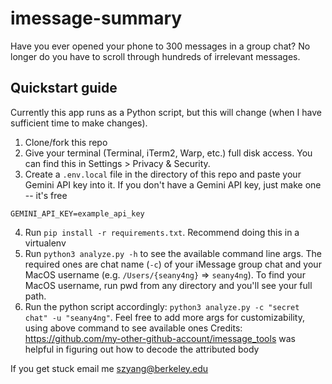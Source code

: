 # imessage-summary
Have you ever opened your phone to 300 messages in a group chat?
No longer do you have to scroll through hundreds of irrelevant messages.

## Quickstart guide
Currently this app runs as a Python script, but this will change (when I have sufficient time to make changes).

1. Clone/fork this repo
2. Give your terminal (Terminal, iTerm2, Warp, etc.) full disk access. You can find this in Settings > Privacy & Security.
3. Create a `.env.local` file in the directory of this repo and paste your Gemini API key into it. If you don't have a Gemini API key, just make one -- it's free
```
GEMINI_API_KEY=example_api_key
```
4. Run `pip install -r requirements.txt`. Recommend doing this in a virtualenv
5. Run `python3 analyze.py -h` to see the available command line args. The required ones are chat name (`-c`) of your iMessage group chat and your MacOS username (e.g. `/Users/{seany4ng}` => `seany4ng`). To find your MacOS username, run pwd from any directory and you'll see your full path.
6. Run the python script accordingly: `python3 analyze.py -c "secret chat" -u "seany4ng"`. Feel free to add more args for customizability, using above command to see available ones
Credits: https://github.com/my-other-github-account/imessage_tools was helpful in figuring out how to decode the attributed body

If you get stuck email me szyang@berkeley.edu